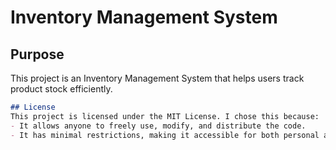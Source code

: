 # Inventory Management System

## Purpose
This project is an Inventory Management System that helps users track product stock efficiently.

```markdown
## License
This project is licensed under the MIT License. I chose this because:
- It allows anyone to freely use, modify, and distribute the code.
- It has minimal restrictions, making it accessible for both personal and commercial use.
